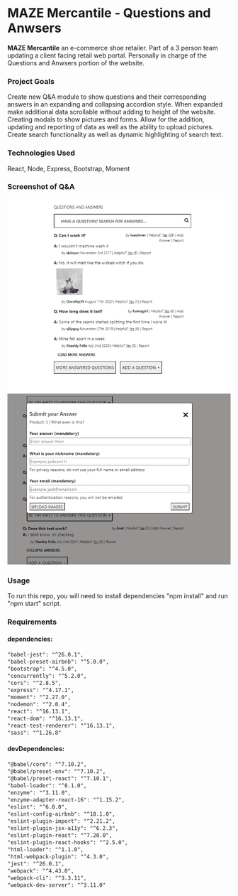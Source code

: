 
# MAZE Mercantile - Questions and Anwsers

**MAZE Mercantile** an e-commerce shoe retailer.
Part of a 3 person team updating a client facing retail web portal.
Personally in charge of the Questions and Anwsers portion of the website.

### Project Goals
Create new Q&A module to show questions and their corresponding answers in an expanding and collapsing accordion style.
When expanded make additional data scrollable without adding to height of the website. Creating modals to show pictures and forms. Allow for the addition, updating and reporting of data as well as the ability to upload pictures. Create search functionality as well as dynamic highlighting of search text.


### Technologies Used
React, Node, Express, Bootstrap, Moment

### Screenshot of Q&A
![QnA1](/QnA1.png)
![QnA2](/QnA2.png)

### Usage
To run this repo, you will need to install dependencies "npm install" and run "npm start" script.

### Requirements
#### dependencies:
    "babel-jest": "^26.0.1",
    "babel-preset-airbnb": "^5.0.0",
    "bootstrap": "^4.5.0",
    "concurrently": "^5.2.0",
    "cors": "^2.8.5",
    "express": "^4.17.1",
    "moment": "^2.27.0",
    "nodemon": "^2.0.4",
    "react": "^16.13.1",
    "react-dom": "^16.13.1",
    "react-test-renderer": "^16.13.1",
    "sass": "^1.26.8"

 #### devDependencies:
    "@babel/core": "^7.10.2",
    "@babel/preset-env": "^7.10.2",
    "@babel/preset-react": "^7.10.1",
    "babel-loader": "^8.1.0",
    "enzyme": "^3.11.0",
    "enzyme-adapter-react-16": "^1.15.2",
    "eslint": "^6.8.0",
    "eslint-config-airbnb": "^18.1.0",
    "eslint-plugin-import": "^2.21.2",
    "eslint-plugin-jsx-a11y": "^6.2.3",
    "eslint-plugin-react": "^7.20.0",
    "eslint-plugin-react-hooks": "^2.5.0",
    "html-loader": "^1.1.0",
    "html-webpack-plugin": "^4.3.0",
    "jest": "^26.0.1",
    "webpack": "^4.43.0",
    "webpack-cli": "^3.3.11",
    "webpack-dev-server": "^3.11.0"
